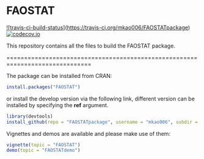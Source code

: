 FAOSTAT
=======
[![travis-ci-build-status]](https://travis-ci.org/mkao006/FAOSTATpackage.svg?branch=master)(https://travis-ci.org/mkao006/FAOSTATpackage)
[![codecov.io](https://codecov.io/github/mkao006/FAOSTATpackage/coverage.svg?branch=master)](https://codecov.io/github/mkao006/FAOSTATpackage?branch=master)

This repository contains all the files to build the FAOSTAT package.

==============================================================================

The package can be installed from CRAN:

```r
install.packages("FAOSTAT")
```

or install the develop version via the following link, different
version can be installed by specifying the **ref** argument.

```r
library(devtools)
install_github(repo = "FAOSTATpackage", username = "mkao006", subdir = "FAOSTAT")
```

Vignettes and demos are available and please make use of them:

```r
vignette(topic = "FAOSTAT")
demo(topic = "FAOSTATdemo")
```